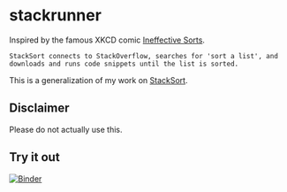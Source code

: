 # stackrunner

Inspired by the famous XKCD comic [Ineffective Sorts](https://xkcd.com/1185/).

```
StackSort connects to StackOverflow, searches for 'sort a list', and downloads and runs code snippets until the list is sorted.
```

This is a generalization of my work on [StackSort](https://github.com/buckley-w-david/stacksort).

## Disclaimer

Please do not actually use this.

## Try it out

[![Binder](https://mybinder.org/badge_logo.svg)](https://mybinder.org/v2/gh/buckley-w-david/stackrunner/master)
